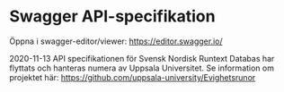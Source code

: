 # Swagger API-specifikation
Öppna i swagger-editor/viewer: https://editor.swagger.io/

2020-11-13 API specifikationen för Svensk Nordisk Runtext Databas har flyttats och hanteras numera av Uppsala Universitet.
Se information om projektet här: https://github.com/uppsala-university/Evighetsrunor
 

